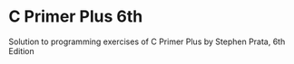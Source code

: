 # C Primer Plus 6th
Solution to programming exercises of C Primer Plus by Stephen Prata, 6th Edition
